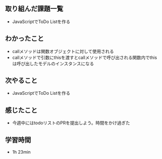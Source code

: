 ## 取り組んだ課題一覧
- JavaScriptでToDo Listを作る
## わかったこと
- callメソッドは関数オブジェクトに対して使用される
- callメソッドで引数にthisを渡すとcallメソッドで呼び出される関数内でthisは呼び出したモデルのインスタンスになる
## 次やること
- JavaScriptでToDo Listを作る
## 感じたこと
- 今週中にはtodoリストのPRを提出しよう。時間をかけ過ぎた
## 学習時間
- 1h 23min